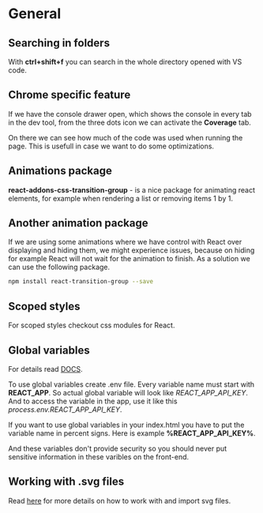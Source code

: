 # General

## Searching in folders

With **ctrl+shift+f** you can search in the whole directory opened with VS code.

## Chrome specific feature

If we have the console drawer open, which shows the console in every tab in the dev tool, from the three dots icon we can activate the **Coverage** tab.

On there we can see how much of the code was used when running the page. This is usefull in case we want to do some optimizations.

## Animations package

**react-addons-css-transition-group** - is a nice package for animating react elements, for example when rendering a list or removing items 1 by 1.

## Another animation package

If we are using some animations where we have control with React over displaying and hiding them, we might experience issues, because on hiding for example React will not wait for the animation to finish. As a solution we can use the following package.

```bash
npm install react-transition-group --save
```

## Scoped styles

For scoped styles checkout css modules for React.

## Global variables

For details read [DOCS](https://create-react-app.dev/docs/adding-custom-environment-variables/).

To use global variables create .env file. Every variable name must start with **REACT_APP**. So actual global variable will look like _REACT_APP_API_KEY_. And to access the variable in the app, use it like this _process.env.REACT_APP_API_KEY_.

If you want to use global variables in your index.html you have to put the variable name in percent signs. Here is example **%REACT_APP_API_KEY%**.

And these variables don't provide security so you should never put sensitive information in these varibles on the front-end.

## Working with .svg files

Read [here]('https://create-react-app.dev/docs/adding-images-fonts-and-files/') for more details on how to work with and import svg files.
